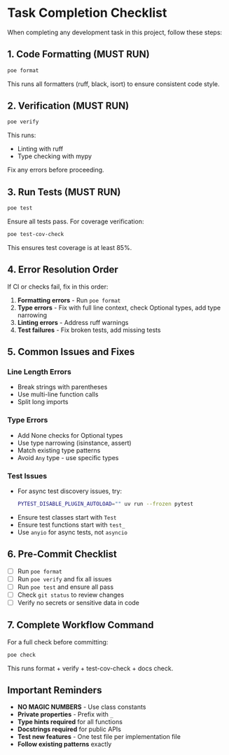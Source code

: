 # Task Completion Checklist

When completing any development task in this project, follow these steps:

## 1. Code Formatting (MUST RUN)
```bash
poe format
```
This runs all formatters (ruff, black, isort) to ensure consistent code style.

## 2. Verification (MUST RUN)
```bash
poe verify
```
This runs:
- Linting with ruff
- Type checking with mypy

Fix any errors before proceeding.

## 3. Run Tests (MUST RUN)
```bash
poe test
```
Ensure all tests pass. For coverage verification:
```bash
poe test-cov-check
```
This ensures test coverage is at least 85%.

## 4. Error Resolution Order
If CI or checks fail, fix in this order:
1. **Formatting errors** - Run `poe format`
2. **Type errors** - Fix with full line context, check Optional types, add type narrowing
3. **Linting errors** - Address ruff warnings
4. **Test failures** - Fix broken tests, add missing tests

## 5. Common Issues and Fixes

### Line Length Errors
- Break strings with parentheses
- Use multi-line function calls
- Split long imports

### Type Errors
- Add None checks for Optional types
- Use type narrowing (isinstance, assert)
- Match existing type patterns
- Avoid `Any` type - use specific types

### Test Issues
- For async test discovery issues, try:
  ```bash
  PYTEST_DISABLE_PLUGIN_AUTOLOAD="" uv run --frozen pytest
  ```
- Ensure test classes start with `Test`
- Ensure test functions start with `test_`
- Use `anyio` for async tests, not `asyncio`

## 6. Pre-Commit Checklist
- [ ] Run `poe format`
- [ ] Run `poe verify` and fix all issues
- [ ] Run `poe test` and ensure all pass
- [ ] Check `git status` to review changes
- [ ] Verify no secrets or sensitive data in code

## 7. Complete Workflow Command
For a full check before committing:
```bash
poe check
```
This runs format + verify + test-cov-check + docs check.

## Important Reminders
- **NO MAGIC NUMBERS** - Use class constants
- **Private properties** - Prefix with `_`
- **Type hints required** for all functions
- **Docstrings required** for public APIs
- **Test new features** - One test file per implementation file
- **Follow existing patterns** exactly